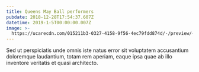 ```yaml
---
title: Queens May Ball performers
pubdate: 2018-12-28T17:54:37.607Z
datetime: 2019-1-5T00:00:00.007Z
image: >-
  https://ucarecdn.com/015211b3-0327-4158-9f56-4ec79fdd874d/-/preview/-/enhance/50/
---
```

Sed ut perspiciatis unde omnis iste natus error sit voluptatem accusantium doloremque laudantium, totam rem aperiam, eaque ipsa quae ab illo inventore veritatis et quasi architecto.

